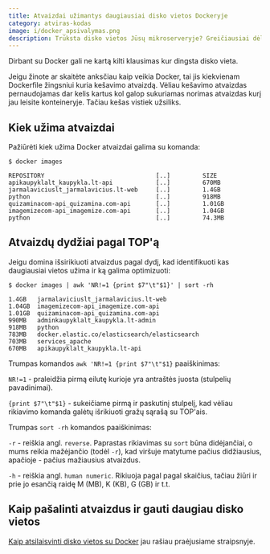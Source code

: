 ```yaml
---
title: Atvaizdai užimantys daugiausiai disko vietos Dockeryje
category: atviras-kodas
image: i/docker_apsivalymas.png
description: Trūksta disko vietos Jūsų mikroserveryje? Greičiausiai dėl Docker kaltės - ją kaupti itin lengva. Disko vietą gali užimti ne tik media katalogas Jūsų projekte, bet ir Docker konteineriai, atvaizdai, skirsniai.
---
```


Dirbant su Docker gali ne kartą kilti klausimas kur dingsta disko vieta.

Jeigu žinote ar skaitėte anksčiau kaip veikia Docker, tai jis kiekvienam Dockerfile žingsniui kuria kešavimo atvaizdą. Vėliau kešavimo atvaizdas pernaudojamas dar kelis kartus kol galop sukuriamas norimas atvaizdas kurį jau leisite konteineryje. Tačiau kešas vistiek užsiliks.

## Kiek užima atvaizdai

Pažiūrėti kiek užima Docker atvaizdai galima su komanda:

```
$ docker images

REPOSITORY                               [..]         SIZE
apikaupyklalt_kaupykla.lt-api            [..]         670MB
jarmalaviciuslt_jarmalavicius.lt-web     [..]         1.4GB
python                                   [..]         918MB
quizaminacom-api_quizamina.com-api       [..]         1.01GB
imagemizecom-api_imagemize.com-api       [..]         1.04GB
python                                   [..]         74.3MB

```

## Atvaizdų dydžiai pagal TOP'ą

Jeigu domina išsirikiuoti atvaizdus pagal dydį, kad identifikuoti kas daugiausiai vietos užima ir ką galima optimizuoti:

```
$ docker images | awk 'NR!=1 {print $7"\t"$1}' | sort -rh

1.4GB   jarmalaviciuslt_jarmalavicius.lt-web
1.04GB  imagemizecom-api_imagemize.com-api
1.01GB  quizaminacom-api_quizamina.com-api
990MB   adminkaupyklalt_kaupykla.lt-admin
918MB   python
783MB   docker.elastic.co/elasticsearch/elasticsearch
703MB   services_apache
670MB   apikaupyklalt_kaupykla.lt-api
```

Trumpas komandos `awk 'NR!=1 {print $7"\t"$1}` paaiškinimas:

`NR!=1` - praleidžia pirmą eilutę kurioje yra antraštės juosta (stulpelių pavadinimai).

`{print $7"\t"$1}` - sukeičiame pirmą ir paskutinį stulpelį, kad vėliau rikiavimo komanda galėtų išrikiuoti gražų sąrašą su TOP'ais.

Trumpas `sort -rh` komandos paaiškinimas:

`-r` - reiškia angl. `reverse`. Paprastas rikiavimas su `sort` būna didėjančiai, o mums reikia mažėjančio (todėl `-r`), kad viršuje matytume pačius didžiausius, apačioje - pačius mažiausius atvaizdus.

`-h` - reiškia angl. `human numeric`. Rikiuoja pagal pagal skaičius, tačiau žiūri ir prie jo esančią raidę M (MB), K (KB), G (GB) ir t.t.

## Kaip pašalinti atvaizdus ir gauti daugiau disko vietos

[Kaip atsilaisvinti disko vietos su Docker](/docker/vietos-atlaisvinimas-po-darbo-su-docker) jau rašiau praėjusiame straipsnyje.
